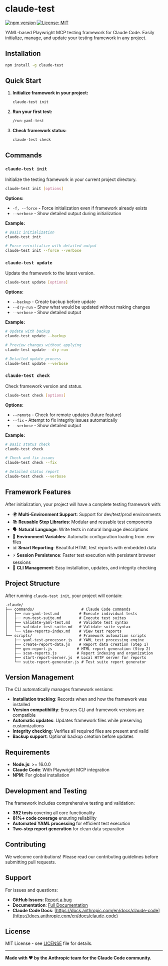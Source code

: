 # claude-test

[![npm version](https://badge.fury.io/js/claude-test.svg)](https://badge.fury.io/js/claude-test)
[![License: MIT](https://img.shields.io/badge/License-MIT-yellow.svg)](https://opensource.org/licenses/MIT)

YAML-based Playwright MCP testing framework for Claude Code. Easily initialize, manage, and update your testing framework in any project.

## Installation

```bash
npm install -g claude-test
```

## Quick Start

1. **Initialize framework in your project:**
   ```bash
   claude-test init
   ```

2. **Run your first test:**
   ```bash
   /run-yaml-test
   ```

3. **Check framework status:**
   ```bash
   claude-test check
   ```

## Commands

### `claude-test init`

Initialize the testing framework in your current project directory.

```bash
claude-test init [options]
```

**Options:**
- `-f, --force` - Force initialization even if framework already exists
- `--verbose` - Show detailed output during initialization

**Example:**
```bash
# Basic initialization
claude-test init

# Force reinitialize with detailed output
claude-test init --force --verbose
```

### `claude-test update`

Update the framework to the latest version.

```bash
claude-test update [options]
```

**Options:**
- `--backup` - Create backup before update
- `--dry-run` - Show what would be updated without making changes
- `--verbose` - Show detailed output

**Example:**
```bash
# Update with backup
claude-test update --backup

# Preview changes without applying
claude-test update --dry-run

# Detailed update process
claude-test update --verbose
```

### `claude-test check`

Check framework version and status.

```bash
claude-test check [options]
```

**Options:**
- `--remote` - Check for remote updates (future feature)
- `--fix` - Attempt to fix integrity issues automatically
- `--verbose` - Show detailed output

**Example:**
```bash
# Basic status check
claude-test check

# Check and fix issues
claude-test check --fix

# Detailed status report
claude-test check --verbose
```

## Framework Features

After initialization, your project will have a complete testing framework with:

- 🌍 **Multi-Environment Support**: Support for dev/test/prod environments
- 📚 **Reusable Step Libraries**: Modular and reusable test components
- 🗣️ **Natural Language**: Write tests in natural language descriptions
- 🔧 **Environment Variables**: Automatic configuration loading from .env files
- 📊 **Smart Reporting**: Beautiful HTML test reports with embedded data
- ⚡ **Session Persistence**: Faster test execution with persistent browser sessions
- 🚀 **CLI Management**: Easy installation, updates, and integrity checking

## Project Structure

After running `claude-test init`, your project will contain:

```
.claude/
├── commands/                     # Claude Code commands
│   ├── run-yaml-test.md         # Execute individual tests
│   ├── run-test-suite.md        # Execute test suites  
│   ├── validate-yaml-test.md    # Validate test syntax
│   ├── validate-test-suite.md   # Validate suite syntax
│   └── view-reports-index.md    # View test reports
└── scripts/                     # Framework automation scripts
    ├── yaml-test-processor.js   # YAML test processing engine
    ├── create-report-data.js    # Report data creation (Step 1)
    ├── gen-report.js           # HTML report generation (Step 2)
    ├── scan-reports.js         # Report indexing and organization
    ├── start-report-server.js  # Local HTTP server for reports
    └── suite-report-generator.js # Test suite report generator
```

## Version Management

The CLI automatically manages framework versions:

- **Installation tracking**: Records when and how the framework was installed
- **Version compatibility**: Ensures CLI and framework versions are compatible
- **Automatic updates**: Updates framework files while preserving customizations
- **Integrity checking**: Verifies all required files are present and valid
- **Backup support**: Optional backup creation before updates

## Requirements

- **Node.js**: >= 16.0.0
- **Claude Code**: With Playwright MCP integration
- **NPM**: For global installation

## Development and Testing

The framework includes comprehensive testing and validation:

- **352 tests** covering all core functionality
- **81%+ code coverage** ensuring reliability
- **Automated YAML processing** for efficient test execution
- **Two-step report generation** for clean data separation

## Contributing

We welcome contributions! Please read our contributing guidelines before submitting pull requests.

## Support

For issues and questions:

- **GitHub Issues**: [Report a bug](https://github.com/anthropics/claude-test/issues)
- **Documentation**: [Full Documentation](https://github.com/anthropics/claude-test#readme)
- **Claude Code Docs**: [https://docs.anthropic.com/en/docs/claude-code](https://docs.anthropic.com/en/docs/claude-code)

## License

MIT License - see [LICENSE](LICENSE) file for details.

---

**Made with ❤️ by the Anthropic team for the Claude Code community.**